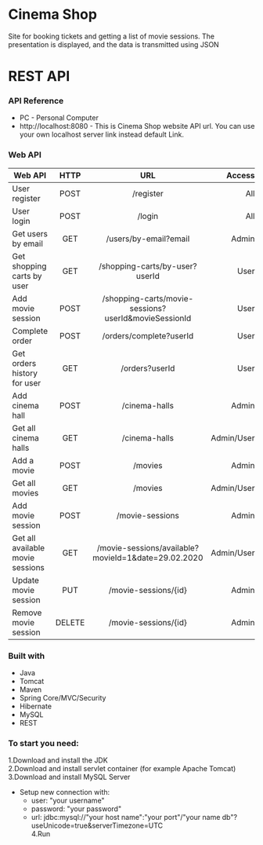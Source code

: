 # Cinema Shop

Site for booking tickets and getting a list of movie sessions. The presentation is displayed, and the data is
transmitted using JSON

# REST API

### API Reference

* PC - Personal Computer 
* http://localhost:8080 - This is Cinema Shop website API url. You can use your own localhost
server link instead default Link.

### Web API

|          Web API               |  HTTP  |                        URL                         |  Access  |
|--------------------------------|:------:|:--------------------------------------------------:|---------:|
|User register                   |POST    |/register                                           |All       |
|User login                      |POST    |/login                                              |All       |
|Get users by email              |GET     |/users/by-email?email                               |Admin     |
|Get shopping carts by user      |GET     |/shopping-carts/by-user?userId                      |User      |
|Add movie session               |POST    |/shopping-carts/movie-sessions?userId&movieSessionId|User      |
|Complete order                  |POST    |/orders/complete?userId                             |User      |
|Get orders history for user     |GET     |/orders?userId                                      |User      |
|Add cinema hall                 |POST    |/cinema-halls                                       |Admin     |
|Get all cinema halls            |GET     |/cinema-halls                                       |Admin/User|
|Add a movie                     |POST    |/movies                                             |Admin     |
|Get all movies                  |GET     |/movies                                             |Admin/User|
|Add movie session               |POST    |/movie-sessions                                     |Admin     |
|Get all available movie sessions|GET     |/movie-sessions/available?movieId=1&date=29.02.2020 |Admin/User|
|Update movie session            |PUT     |/movie-sessions/{id}                                |Admin     |
|Remove movie session            |DELETE  |/movie-sessions/{id}                                |Admin     |

### Built with

* Java  
* Tomcat  
* Maven   
* Spring Core/MVC/Security  
* Hibernate  
* MySQL  
* REST

### To start you need:
1.Download and install the JDK  
2.Download and install servlet container (for example Apache Tomcat)  
3.Download and install MySQL Server  
* Setup new connection with:  
   - user: "your username"  
   - password: "your password"  
   - url: jdbc:mysql://"your host name":"your port"/"your name db"?useUnicode=true&serverTimezone=UTC  
4.Run
